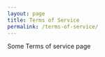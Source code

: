 ```yaml
---
layout: page
title: Terms of Service
permalink: /terms-of-service/
---
```


Some Terms of service page
